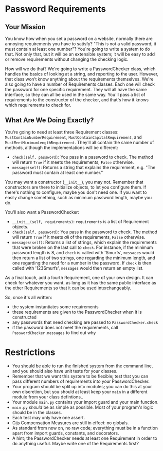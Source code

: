 # Password Requirements

## Your Mission

You know how when you set a password on a website, normally there are annoying requirements you have to satisfy? "This is not a valid password, it must contain at least one number"? You're going to write a system to do that. Not only that, but it will be an extensible system; it will be easy to add or remove requirements without changing the checking logic.

How will we do that? We're going to write a PasswordChecker class, which handles the basics of looking at a string, and reporting to the user. However, that class won't know anything about the requirements themselves. We're also going to have a number of Requirements classes. Each one will check the password for one specific requirement. They will all have the same interface, so they can all be used in the same way. You'll pass a list of requirements to the constructor of the checker, and that's how it knows which requirements to check for.

## What Are We Doing Exactly?

You're going to need at least three Requirement classes: `MustContainNumberRequirement`, `MustContainCapitalRequirement`, and `MustMeetMinimumLengthRequirement`. They'll all contain the same number of methods, although the implementations will be different:
* `check(self, password)`: You pass in a password to check. The method will return `True` if it meets the requirements, `False` otherwise.
* `message(self)`: Returns a string that explains the requirement, e.g. "The password must contain at least one number."

You may want a constructor (`__init__`), you may not. Remember that constructors are there to initialize objects, to let you configure them. If there's nothing to configure, maybe you don't need one. If you want to easily change something, such as minimum password length, maybe you do.

You'll also want a PasswordChecker:
* `__init__(self, requirements)`: `requirements` is a list of Requirement objects. 
* `check(self, password)`: You pass in the password to check. The method will return `True` if it meets *all* of the requirements, `False` otherwise.
* `messages(self)`: Returns a list of strings, which explain the requirements that were broken on the last call to `check`. For instance, if the minimum password length is 8, and `check` is called with 'Smurfs', `messages` would then return a list of two strings, one regarding the minimum length, and one regarding the need for a number in the password. If `check` is then called with '123Smurfs', `messages` would then return an empty list.

As a final touch, add a fourth Requirement, one of your own design. It can check for whatever you want, as long as it has the same public interface as the other Requirements so that it can be used interchangeably. 

So, once it's all written:
* the system instantiates some requirements
* these requirements are given to the PasswordChecker when it is constructed
* any passwords that need checking are passed to `PasswordChecker.check`
* if the password does not meet the requirements, call `PasswordChecker.messages` to find out why

# Restrictions
* You should be able to run the finished system from the command line, and you should also have unit tests for your classes.
* Remember that we want this system to be flexible; test that you can pass different numbers of requirements into your PasswordChecker.
* Your program should be split up into modules; you can do this at your own discretion, but you should at least keep your `main` in a different module from your class defintions..
* Your module `main.py` contains your import guard and your main function.
* `main.py` *should* be as simple as possible. Most of your program's logic should be in the classes.
* Each test may only have one assert.
* Gijs Compensation Measures are still in effect: no globals.
* As standard from now on, no raw code; everything must be in a function apart from import guards, constants, and decorators.
* A hint; the PasswordChecker needs at least one Requirement in order to do anything useful. Maybe write one of the Requirements first?
